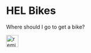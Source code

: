 # HEL Bikes

Where should I go to get a bike?

<!-- Remix Button -->
<a href="https://glitch.com/edit/#!/remix/helbikes">
  <img src="https://cdn.glitch.com/2bdfb3f8-05ef-4035-a06e-2043962a3a13%2Fremix%402x.png?1513093958726" alt="remix this" height="33">
</a>
